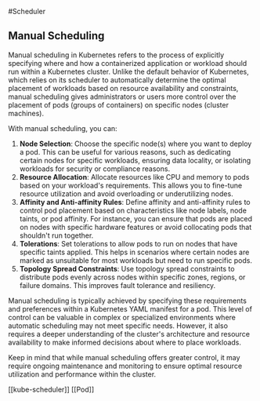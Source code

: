 #Scheduler
## Manual Scheduling 
Manual scheduling in Kubernetes refers to the process of explicitly specifying where and how a containerized application or workload should run within a Kubernetes cluster. Unlike the default behavior of Kubernetes, which relies on its scheduler to automatically determine the optimal placement of workloads based on resource availability and constraints, manual scheduling gives administrators or users more control over the placement of pods (groups of containers) on specific nodes (cluster machines).

With manual scheduling, you can:

1. **Node Selection**: Choose the specific node(s) where you want to deploy a pod. This can be useful for various reasons, such as dedicating certain nodes for specific workloads, ensuring data locality, or isolating workloads for security or compliance reasons.
2. **Resource Allocation**: Allocate resources like CPU and memory to pods based on your workload's requirements. This allows you to fine-tune resource utilization and avoid overloading or underutilizing nodes.
3. **Affinity and Anti-affinity Rules**: Define affinity and anti-affinity rules to control pod placement based on characteristics like node labels, node taints, or pod affinity. For instance, you can ensure that pods are placed on nodes with specific hardware features or avoid collocating pods that shouldn't run together.
4. **Tolerations**: Set tolerations to allow pods to run on nodes that have specific taints applied. This helps in scenarios where certain nodes are marked as unsuitable for most workloads but need to run specific pods.
5. **Topology Spread Constraints**: Use topology spread constraints to distribute pods evenly across nodes within specific zones, regions, or failure domains. This improves fault tolerance and resiliency.

Manual scheduling is typically achieved by specifying these requirements and preferences within a Kubernetes YAML manifest for a pod. This level of control can be valuable in complex or specialized environments where automatic scheduling may not meet specific needs. However, it also requires a deeper understanding of the cluster's architecture and resource availability to make informed decisions about where to place workloads.

Keep in mind that while manual scheduling offers greater control, it may require ongoing maintenance and monitoring to ensure optimal resource utilization and performance within the cluster.

[[kube-scheduler]]
[[Pod]]